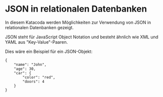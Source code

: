 # JSON in relationalen Datenbanken

In diesem Katacoda werden Möglichkeiten zur Verwendung von JSON in relationalen Datenbanken gezeigt.

JSON steht für JavaScript Object Notation und besteht ähnlich wie XML und YAML aus "Key-Value"-Paaren.

Dies wäre ein Beispiel für ein JSON-Objekt: 
```
{
    "name": "John",
    "age": 30,
    "car": {
        "color": "red",
        "doors": 4
    }
}
```